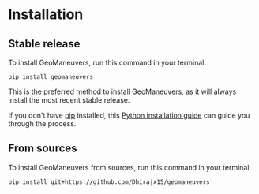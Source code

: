 # Installation

## Stable release

To install GeoManeuvers, run this command in your terminal:

```
pip install geomaneuvers
```

This is the preferred method to install GeoManeuvers, as it will always install the most recent stable release.

If you don't have [pip](https://pip.pypa.io) installed, this [Python installation guide](http://docs.python-guide.org/en/latest/starting/installation/) can guide you through the process.

## From sources

To install GeoManeuvers from sources, run this command in your terminal:

```
pip install git+https://github.com/Dhirajx15/geomaneuvers
```
